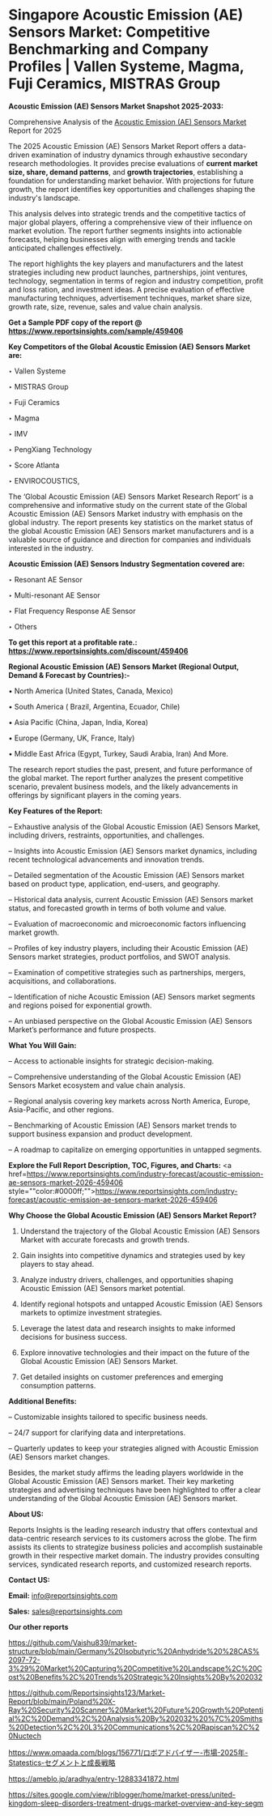 # Singapore Acoustic Emission (AE) Sensors Market: Competitive Benchmarking and Company Profiles | Vallen Systeme, Magma, Fuji Ceramics, MISTRAS Group

<strong>Acoustic Emission (AE) Sensors Market Snapshot 2025-2033:</strong>

Comprehensive Analysis of the <a href=https://www.reportsinsights.com/sample/459406>Acoustic Emission (AE) Sensors Market</a> Report for 2025

The 2025 Acoustic Emission (AE) Sensors Market Report offers a data-driven examination of industry dynamics through exhaustive secondary research methodologies. It provides precise evaluations of <strong>current market size, share, demand patterns</strong>, and <strong>growth trajectories</strong>, establishing a foundation for understanding market behavior. With projections for future growth, the report identifies key opportunities and challenges shaping the industry's landscape.

This analysis delves into strategic trends and the competitive tactics of major global players, offering a comprehensive view of their influence on market evolution. The report further segments insights into actionable forecasts, helping businesses align with emerging trends and tackle anticipated challenges effectively.

The report highlights the key players and manufacturers and the latest strategies including new product launches, partnerships, joint ventures, technology, segmentation in terms of region and industry competition, profit and loss ration, and investment ideas. A precise evaluation of effective manufacturing techniques, advertisement techniques, market share size, growth rate, size, revenue, sales and value chain analysis.

<strong>Get a Sample PDF copy of the report @ <a href=https://www.reportsinsights.com/sample/459406 style=color:#0000ff;>https://www.reportsinsights.com/sample/459406</a></strong>

<strong>Key Competitors of the Global Acoustic Emission (AE) Sensors Market are:</strong>

‣ Vallen Systeme

‣ MISTRAS Group

‣ Fuji Ceramics

‣ Magma

‣ IMV 

‣ PengXiang Technology

‣ Score Atlanta

‣ ENVIROCOUSTICS,

The ‘Global Acoustic Emission (AE) Sensors Market Research Report’ is a comprehensive and informative study on the current state of the Global Acoustic Emission (AE) Sensors Market industry with emphasis on the global industry. The report presents key statistics on the market status of the global Acoustic Emission (AE) Sensors market manufacturers and is a valuable source of guidance and direction for companies and individuals interested in the industry.

<strong>Acoustic Emission (AE) Sensors Industry Segmentation covered are:</strong>

‣ Resonant AE Sensor

‣ Multi-resonant AE Sensor

‣ Flat Frequency Response AE Sensor

‣ Others

<strong>To get this report at a profitable rate.: <a href=https://www.reportsinsights.com/discount/459406 style=color:#0000ff;>https://www.reportsinsights.com/discount/459406</a></strong>

<strong>Regional Acoustic Emission (AE) Sensors Market (Regional Output, Demand &amp; Forecast by Countries):-</strong>

• North America (United States, Canada, Mexico)

• South America ( Brazil, Argentina, Ecuador, Chile)

• Asia Pacific (China, Japan, India, Korea)

• Europe (Germany, UK, France, Italy)

• Middle East Africa (Egypt, Turkey, Saudi Arabia, Iran) And More.

The research report studies the past, present, and future performance of the global market. The report further analyzes the present competitive scenario, prevalent business models, and the likely advancements in offerings by significant players in the coming years.

<strong>Key Features of the Report:</strong>

– Exhaustive analysis of the Global Acoustic Emission (AE) Sensors Market, including drivers, restraints, opportunities, and challenges.

– Insights into Acoustic Emission (AE) Sensors market dynamics, including recent technological advancements and innovation trends.

– Detailed segmentation of the Acoustic Emission (AE) Sensors market based on product type, application, end-users, and geography.

– Historical data analysis, current Acoustic Emission (AE) Sensors market status, and forecasted growth in terms of both volume and value.

– Evaluation of macroeconomic and microeconomic factors influencing market growth.

– Profiles of key industry players, including their Acoustic Emission (AE) Sensors market strategies, product portfolios, and SWOT analysis.

– Examination of competitive strategies such as partnerships, mergers, acquisitions, and collaborations.

– Identification of niche Acoustic Emission (AE) Sensors market segments and regions poised for exponential growth.

– An unbiased perspective on the Global Acoustic Emission (AE) Sensors Market’s performance and future prospects.

<strong>What You Will Gain:</strong>

– Access to actionable insights for strategic decision-making.

– Comprehensive understanding of the Global Acoustic Emission (AE) Sensors Market ecosystem and value chain analysis.

– Regional analysis covering key markets across North America, Europe, Asia-Pacific, and other regions.

– Benchmarking of Acoustic Emission (AE) Sensors market trends to support business expansion and product development.

– A roadmap to capitalize on emerging opportunities in untapped segments.

<strong>Explore the Full Report Description, TOC, Figures, and Charts:</strong>
<a href=https://www.reportsinsights.com/industry-forecast/acoustic-emission-ae-sensors-market-2026-459406 style=""color:#0000ff;"">https://www.reportsinsights.com/industry-forecast/acoustic-emission-ae-sensors-market-2026-459406</a>

<strong>Why Choose the Global Acoustic Emission (AE) Sensors Market Report?</strong>

1. Understand the trajectory of the Global Acoustic Emission (AE) Sensors Market with accurate forecasts and growth trends.

2. Gain insights into competitive dynamics and strategies used by key players to stay ahead.

3. Analyze industry drivers, challenges, and opportunities shaping Acoustic Emission (AE) Sensors market potential.

4. Identify regional hotspots and untapped Acoustic Emission (AE) Sensors markets to optimize investment strategies.

5. Leverage the latest data and research insights to make informed decisions for business success.

6. Explore innovative technologies and their impact on the future of the Global Acoustic Emission (AE) Sensors Market.

7. Get detailed insights on customer preferences and emerging consumption patterns.

<strong>Additional Benefits:</strong>

– Customizable insights tailored to specific business needs.

– 24/7 support for clarifying data and interpretations.

– Quarterly updates to keep your strategies aligned with Acoustic Emission (AE) Sensors market changes.

Besides, the market study affirms the leading players worldwide in the Global Acoustic Emission (AE) Sensors market. Their key marketing strategies and advertising techniques have been highlighted to offer a clear understanding of the Global Acoustic Emission (AE) Sensors market.

<strong><strong>About US</strong>:</strong>

Reports Insights is the leading research industry that offers contextual and data-centric research services to its customers across the globe. The firm assists its clients to strategize business policies and accomplish sustainable growth in their respective market domain. The industry provides consulting services, syndicated research reports, and customized research reports.

<strong>Contact US:</strong>

<p class=><b>Email:</b> <a href=mailto:info@reportsinsights.com>info@reportsinsights.com</a></p>
<p class=><b>Sales:</b> <a href=mailto:sales@reportsinsights.com>sales@reportsinsights.com</a></p>

<strong>Our other reports</strong>

<a href=https://github.com/Vaishu839/market-structure/blob/main/Germany%20Isobutyric%20Anhydride%20%28CAS%2097-72-3%29%20Market%20Capturing%20Competitive%20Landscape%2C%20Cost%20Benefits%2C%20Trends%20Strategic%20Insights%20By%202032>https://github.com/Vaishu839/market-structure/blob/main/Germany%20Isobutyric%20Anhydride%20%28CAS%2097-72-3%29%20Market%20Capturing%20Competitive%20Landscape%2C%20Cost%20Benefits%2C%20Trends%20Strategic%20Insights%20By%202032</a>

<a href=https://github.com/Reportsinsights123/Market-Report/blob/main/Poland%20X-Ray%20Security%20Scanner%20Market%20Future%20Growth%20Potential%2C%20Demand%2C%20Analysis%20By%202032%20%7C%20Smiths%20Detection%2C%20L3%20Communications%2C%20Rapiscan%2C%20Nuctech>https://github.com/Reportsinsights123/Market-Report/blob/main/Poland%20X-Ray%20Security%20Scanner%20Market%20Future%20Growth%20Potential%2C%20Demand%2C%20Analysis%20By%202032%20%7C%20Smiths%20Detection%2C%20L3%20Communications%2C%20Rapiscan%2C%20Nuctech</a>

<a href=https://www.omaada.com/blogs/156771/ロボアドバイザー-市場-2025年-Statestics-セグメントと成長戦略>https://www.omaada.com/blogs/156771/ロボアドバイザー-市場-2025年-Statestics-セグメントと成長戦略</a>

<a href=https://ameblo.jp/aradhya/entry-12883341872.html>https://ameblo.jp/aradhya/entry-12883341872.html</a>

<a href=https://sites.google.com/view/riblogger/home/market-press/united-kingdom-sleep-disorders-treatment-drugs-market-overview-and-key-segm>https://sites.google.com/view/riblogger/home/market-press/united-kingdom-sleep-disorders-treatment-drugs-market-overview-and-key-segm</a>
